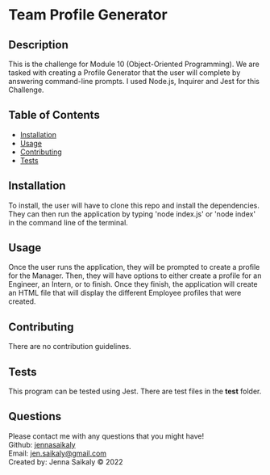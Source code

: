 
  # Team Profile Generator  

  ## Description

  This is the challenge for Module 10 (Object-Oriented Programming).  We are tasked with creating a Profile Generator that the user will complete by answering command-line prompts.  I used Node.js, Inquirer and Jest for this Challenge.

  

  ## Table of Contents 

  * [Installation](#installation)
  * [Usage](#usage)
  * [Contributing](#contributing)
  * [Tests](#tests)
   
  
  ## Installation

  To install, the user will have to clone this repo and install the dependencies.  They can then run the application by typing 'node index.js' or 'node index' in the command line of the terminal.

  ## Usage 

  Once the user runs the application, they will be prompted to create a profile for the Manager.  Then, they will have options to either create a profile for an Engineer, an Intern, or to finish.  Once they finish, the application will create an HTML file that will display the different Employee profiles that were created.

  ## Contributing

  There are no contribution guidelines.

  ## Tests

  This program can be tested using Jest.  There are test files in the __test__ folder.
  
  ## Questions

  Please contact me with any questions that you might have!<br/>
  Github: <a href="https://www.github.com/jennasaikaly" target="_blank">jennasaikaly</a><br/>
  Email: [jen.saikaly@gmail.com](mailto:jen.saikaly@gmail.com)<br/>
  Created by: Jenna Saikaly &copy; 2022
